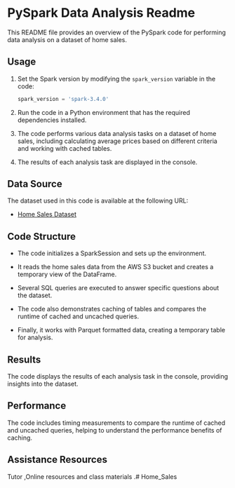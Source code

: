 
# PySpark Data Analysis Readme

This README file provides an overview of the PySpark code for performing data analysis on a dataset of home sales.


## Usage

1. Set the Spark version by modifying the `spark_version` variable in the code:
   ```python
   spark_version = 'spark-3.4.0'
   ```

2. Run the code in a Python environment that has the required dependencies installed.

3. The code performs various data analysis tasks on a dataset of home sales, including calculating average prices based on different criteria and working with cached tables.

4. The results of each analysis task are displayed in the console.

## Data Source

The dataset used in this code is available at the following URL:

- [Home Sales Dataset](https://2u-data-curriculum-team.s3.amazonaws.com/dataviz-classroom/v1.2/22-big-data/home_sales_revised.csv)

## Code Structure

- The code initializes a SparkSession and sets up the environment.

- It reads the home sales data from the AWS S3 bucket and creates a temporary view of the DataFrame.

- Several SQL queries are executed to answer specific questions about the dataset.

- The code also demonstrates caching of tables and compares the runtime of cached and uncached queries.

- Finally, it works with Parquet formatted data, creating a temporary table for analysis.

## Results

The code displays the results of each analysis task in the console, providing insights into the dataset.

## Performance

The code includes timing measurements to compare the runtime of cached and uncached queries, helping to understand the performance benefits of caching.

## Assistance Resources 

Tutor ,Online resources and class materials .# Home_Sales
